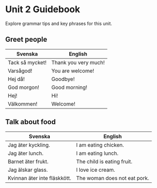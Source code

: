 # Unit 2 Guidebook

Explore grammar tips and key phrases for this unit.

## Greet people

| Svenska | English |
| ------- | ------- |
| Tack så mycket! | Thank you very much! |
| Varsågod! | You are welcome! |
| Hej då! | Goodbye! |
| God morgon! | Good morning! |
| Hej! | Hi! |
| Välkommen! | Welcome! |

## Talk about food

| Svenska | English |
| ------- | ------- |
| Jag äter kyckling. | I am eating chicken. |
| Jag äter lunch. | I am eating lunch. |
| Barnet äter frukt. | The child is eating fruit. |
| Jag älskar glass. | I love ice cream. |
| Kvinnan äter inte fläskkött. | The woman does not eat pork. |

